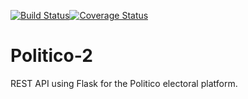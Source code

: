 [![Build Status](https://travis-ci.com/engpetermwangi/Politico2.svg?branch=develop)](https://travis-ci.com/engpetermwangi/Politico2)[![Coverage Status](https://coveralls.io/repos/github/engpetermwangi/politico/badge.svg?branch=master)](https://coveralls.io/github/engpetermwangi/politico?branch=master)

# Politico-2
REST API using Flask for the Politico electoral platform.
